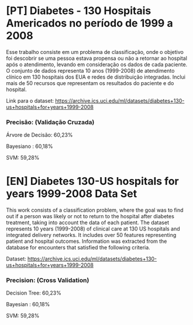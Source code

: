 # [PT] Diabetes - 130 Hospitais Americados no período de 1999 a 2008

Esse trabalho consiste em um problema de classificação, onde o objetivo foi descobrir se uma pessoa estava propensa ou não a retornar ao hospital após o atendimento, levando em consideração os dados de cada paciente.
O conjunto de dados representa 10 anos (1999-2008) de atendimento clínico em 130 hospitais dos EUA e redes de distribuição integradas. Inclui mais de 50 recursos que representam os resultados do paciente e do hospital. 

Link para o dataset: https://archive.ics.uci.edu/ml/datasets/diabetes+130-us+hospitals+for+years+1999-2008

### Precisão: (Validação Cruzada)

Árvore de Decisão: 60,23%

Bayesiano : 60,18%

SVM: 59,28%

# [EN] Diabetes 130-US hospitals for years 1999-2008 Data Set 

This work consists of a classification problem, where the goal was to find out if a person was likely or not to return to the hospital after diabetes treatment, taking into account the data of each patient.
The dataset represents 10 years (1999-2008) of clinical care at 130 US hospitals and integrated delivery networks. It includes over 50 features representing patient and hospital outcomes. Information was extracted from the database for encounters that satisfied the following criteria.

Dataset: https://archive.ics.uci.edu/ml/datasets/diabetes+130-us+hospitals+for+years+1999-2008

### Precision: (Cross Validation)

Decision Tree: 60,23%

Bayesian : 60,18%

SVM: 59,28%
